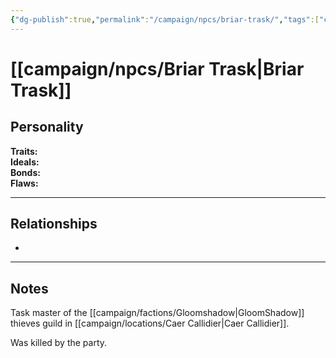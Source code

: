 ```yaml
---
{"dg-publish":true,"permalink":"/campaign/npcs/briar-trask/","tags":["character","npc"],"noteIcon":"","created":"2025-10-26T19:28:08.169-07:00","updated":"2025-10-27T13:36:56.755-07:00"}
---
```


# [[campaign/npcs/Briar Trask\|Briar Trask]]

## Personality
**Traits:**  
**Ideals:**  
**Bonds:**  
**Flaws:**  

---

## Relationships
- 

---

## Notes
Task master of the [[campaign/factions/Gloomshadow\|GloomShadow]] thieves guild in [[campaign/locations/Caer Callidier\|Caer Callidier]]. 

Was killed by the party.